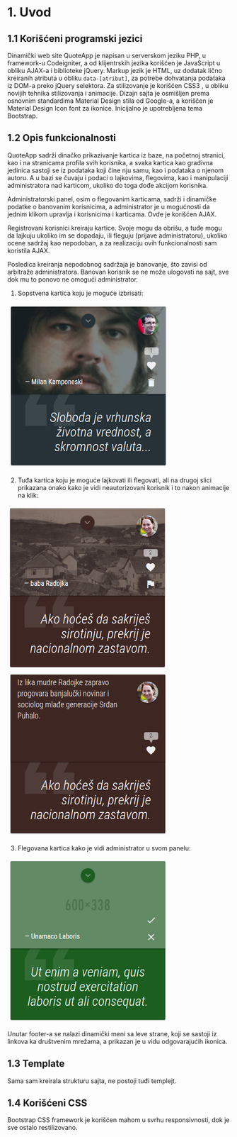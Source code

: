 # 1. Uvod
## 1.1 Korišćeni programski jezici
Dinamički web site QuoteApp je napisan u serverskom jeziku PHP, u framework-u Codeigniter, a od klijentrskih jezika korišćen je JavaScript u obliku AJAX-a i biblioteke jQuery. Markup jezik je HTML, uz dodatak lično kreiranih atributa u obliku ```data-[atribut]```, za potrebe dohvatanja podataka iz DOM-a preko jQuery selektora. Za stilizovanje je korišćen CSS3 , u obliku novijih tehnika stilizovanja i animacije. Dizajn sajta je osmišljen prema osnovnim standardima Material Design stila od Google-a, a koriščen je Material Design Icon font za ikonice. Inicijalno je upotrebljena tema Bootstrap.
## 1.2 Opis funkcionalnosti
QuoteApp sadrži dinačko prikazivanje kartica iz baze, na početnoj stranici, kao i na stranicama profila svih korisnika, a svaka kartica kao gradivna jedinica sastoji se iz podataka koji čine nju samu, kao i podataka o njenom autoru. A u bazi se čuvaju i podaci o lajkovima, flegovima, kao i manipulaciji administratora nad karticom, ukoliko do toga dođe akcijom korisnika.

Administratorski panel, osim o flegovanim karticama, sadrži i dinamičke podatke o banovanim korisnicima, a administrator je u mogućnosti da jednim klikom upravlja i korisnicima i karticama. Ovde je korišćen AJAX.

Registrovani korisnici kreiraju kartice. Svoje mogu da obrišu, a tuđe mogu da lajkuju ukoliko im se dopadaju, ili fleguju (prijave administratoru), ukoliko ocene sadržaj kao nepodoban, a za realizaciju ovih funkcionalnosti sam koristila AJAX.

Posledica kreiranja nepodobnog sadržaja je banovanje, što zavisi od arbitraže administratora. Banovan korisnik se ne može ulogovati na sajt, sve dok mu to ponovo ne omogući administrator.

1. Sopstvena kartica koju je moguće izbrisati:

![](doc-images/own-card.png)

2. Tuđa kartica koju je moguće lajkovati ili flegovati, ali na drugoj slici prikazana onako kako je vidi neautorizovani korisnik i to nakon animacije na klik:

![](doc-images/other-card.png)![](doc-images/card-info.png)

3. Flegovana kartica kako je vidi administrator u svom panelu:

![](doc-images/dashboart-card.png)

Unutar footer-a se nalazi dinamički meni sa leve strane, koji se sastoji iz linkova ka društvenim mrežama, a prikazan je u vidu odgovarajućih ikonica.
## 1.3 Template
Sama sam kreirala strukturu sajta, ne postoji tuđi templejt.
## 1.4 Korišćeni CSS
Bootstrap CSS framework je korišćen mahom u svrhu responsivnosti, dok je sve ostalo restilizovano.